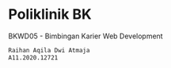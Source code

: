 # Poliklinik BK

BKWD05 - Bimbingan Karier Web Development

```bash
Raihan Aqila Dwi Atmaja
A11.2020.12721
```
